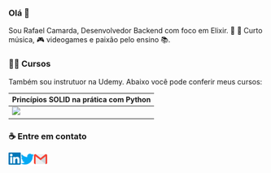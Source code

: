 ### Olá 👋

Sou Rafael Camarda, Desenvolvedor Backend com foco em Elixir. 🎹 🎸 Curto música, 🎮 videogames e paixão pelo ensino 📚.



### 👨‍💻 Cursos

Também sou instrutuor na Udemy. Abaixo você pode conferir meus cursos:
  
|Princípios SOLID na prática com Python|
|---------|
|<a href="https://www.udemy.com/course/solid-na-pratica-com-python/?referralCode=6C92BC7D55D4F29D9453" target="_blank"><img width="250px" src="https://i.imgur.com/f1SVAAn.png" /></a>|

### ☕ Entre em contato
  <a href="https://in.linkedin.com/in/rafaelcamarda" target="_blank">
    <img align="left" alt="Rafael | Linkedin" width="24px" src="https://github.com/hargun79/hargun79/blob/master/Assets/Linkedin.svg" />
  </a>
  <a href="https://twitter.com/rafacamarda" target="_blank">
    <img align="left" alt="Rafael | Twitter" width="26px" src="https://github.com/hargun79/hargun79/blob/master/Assets/Twitter.svg" />
  </a>
  <a href="mailto:rf.camarda@gmail.com">
    <img align="left" alt="Rafael | Gmail" width="26px" src="https://github.com/hargun79/hargun79/blob/master/Assets/Gmail.svg" />
  </a>
